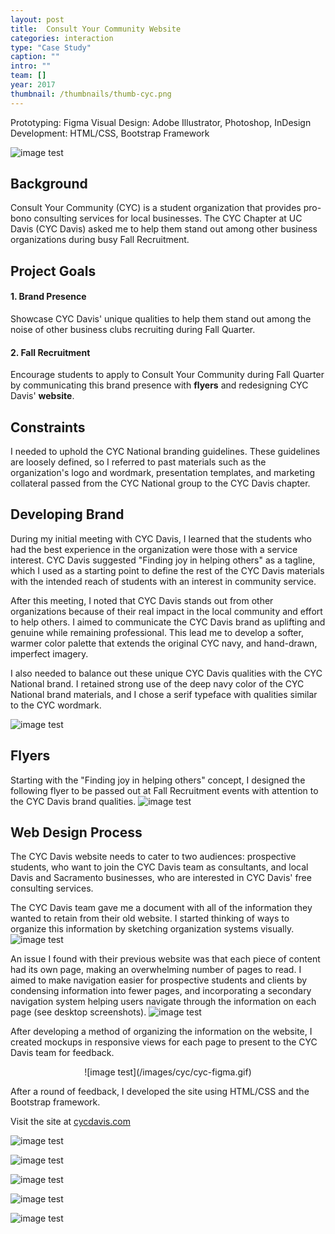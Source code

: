 ```yaml
---
layout: post
title:  Consult Your Community Website
categories: interaction
type: "Case Study"
caption: ""
intro: ""
team: []
year: 2017
thumbnail: /thumbnails/thumb-cyc.png
---
```


Prototyping: Figma
Visual Design: Adobe Illustrator, Photoshop, InDesign
Development: HTML/CSS, Bootstrap Framework


![image test](/images/cyc/web-1b.png)

## Background
Consult Your Community (CYC) is a student organization that provides pro-bono consulting services for local businesses. The CYC Chapter at UC Davis (CYC Davis) asked me to help them stand out among other business organizations during busy Fall Recruitment.

## Project Goals

#### 1. Brand Presence
Showcase CYC Davis' unique qualities to help them stand out among the noise of other business clubs recruiting during Fall Quarter.

#### 2. Fall Recruitment
Encourage students to apply to Consult Your Community during Fall Quarter by communicating this brand presence with **flyers** and redesigning CYC Davis' **website**.

## Constraints
I needed to uphold the CYC National branding guidelines. These guidelines are loosely defined, so I referred to past materials such as the organization's logo and wordmark, presentation templates, and marketing collateral passed from the CYC National group to the CYC Davis chapter.

## Developing Brand
During my initial meeting with CYC Davis, I learned that the students who had the best experience in the organization were those with a service interest. CYC Davis suggested "Finding joy in helping others" as a tagline, which I used as a starting point to define the rest of the CYC Davis materials with the intended reach of students with an interest in community service.

After this meeting, I noted that CYC Davis stands out from other organizations because of their real impact in the local community and effort to help others. I aimed to communicate the CYC Davis brand as uplifting and genuine while remaining professional. This lead me to develop a softer, warmer color palette that extends the original CYC navy, and hand-drawn, imperfect imagery.

I also needed to balance out these unique CYC Davis qualities with the CYC National brand. I retained strong use of the deep navy color of the CYC National brand materials, and I chose a serif typeface with qualities similar to the CYC wordmark.

![image test](/images/cyc/brand-board.jpg)


## Flyers
Starting with the "Finding joy in helping others" concept, I designed the following flyer to be passed out at Fall Recruitment events with attention to the CYC Davis brand qualities.
![image test](/images/cyc/flyers.jpg)

## Web Design Process
The CYC Davis website needs to cater to two audiences: prospective students, who want to join the CYC Davis team as consultants, and local Davis and Sacramento businesses, who are interested in CYC Davis' free consulting services.

The CYC Davis team gave me a document with all of the information they wanted to retain from their old website. I started thinking of ways to organize this information by sketching organization systems visually.
![image test](/images/cyc/sketches.jpg)

An issue I found with their previous website was that each piece of content had its own page, making an overwhelming number of pages to read. I aimed to make navigation easier for prospective students and clients by condensing information into fewer pages, and incorporating a secondary navigation system helping users navigate through the information on each page (see desktop screenshots).
![image test](/images/cyc/site-map2.png)

After developing a method of organizing the information on the website, I created mockups in responsive views for each page to present to the CYC Davis team for feedback.

<div class="wrapper" markdown="1" style="display: flex; justify-content: center;">
![image test](/images/cyc/cyc-figma.gif)
</div>

After a round of feedback, I developed the site using HTML/CSS and the Bootstrap framework.

Visit the site at [cycdavis.com](http://www.cycdavis.com/)

![image test](/images/cyc/web-6.jpg)

![image test](/images/cyc/cyc-demo.gif)

![image test](/images/cyc/web-3.jpg)

![image test](/images/cyc/web-4.jpg)

![image test](/images/cyc/web-3a.jpg)
